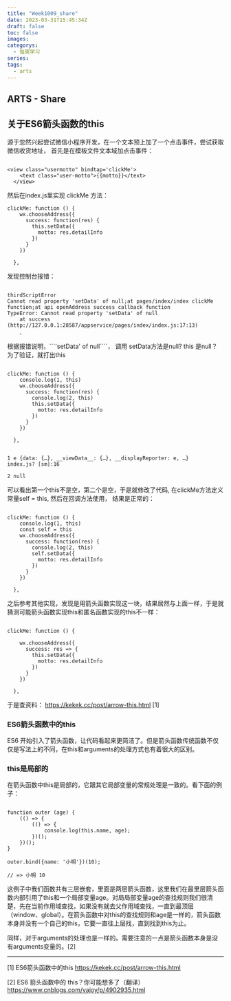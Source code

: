 ```yaml
---
title: "Week1009_share"
date: 2023-03-31T15:45:34Z
draft: false 
toc: false
images:
categorys:
  - 每周学习
series:
tags:
  - arts 
---
```


## ARTS - Share

## 关于ES6箭头函数的this

源于忽然兴起尝试微信小程序开发，在一个文本预上加了一个点击事件，尝试获取微信收货地址，
首先是在模板文件文本域加点击事件：

```

<view class="usermotto" bindtap='clickMe'>
    <text class="user-motto">{{motto}}</text>
  </view>

```

然后在index.js里实现 clickMe 方法：

```
clickMe: function () {
    wx.chooseAddress({
      success: function(res) {
        this.setData({
          motto: res.detailInfo
        })
      }
    })
   
  },

```

发现控制台报错：

```

thirdScriptError
Cannot read property 'setData' of null;at pages/index/index clickMe function;at api openAddress success callback function
TypeError: Cannot read property 'setData' of null
    at success (http://127.0.0.1:28587/appservice/pages/index/index.js:17:13)
    、    
```
 
根据报错说明，```'setData' of null````， 调用 setData方法是null? this 是null？ 为了验证，就打出this

```

clickMe: function () {
    console.log(1, this)
    wx.chooseAddress({
      success: function(res) {
        console.log(2, this)
        this.setData({
          motto: res.detailInfo
        })
      }
    })
   
  },
  
  
1 e {data: {…}, __viewData__: {…}, __displayReporter: e, …}
index.js? [sm]:16 

2 null

```
可以看出第一个this不是空，第二个是空，于是就修改了代码, 在clickMe方法定义常量self = this, 然后在回调方法使用， 结果是正常的：

```

clickMe: function () {
    console.log(1, this)
    const self = this
    wx.chooseAddress({
      success: function(res) {
        console.log(2, this)
        self.setData({
          motto: res.detailInfo
        })
      }
    })
   
  },

```

之后参考其他实现，发现是用箭头函数实现这一块，结果居然与上面一样，于是就猜测可能箭头函数实现this和匿名函数实现的this不一样：

```

clickMe: function () {
    
    wx.chooseAddress({
      success: res => {
        this.setData({
          motto: res.detailInfo
        })
      }
    })
   
  },

```

于是查资料：
https://kekek.cc/post/arrow-this.html [1]

### ES6箭头函数中的this
ES6 开始引入了箭头函数，让代码看起来更简洁了。但是箭头函数传统函数不仅仅是写法上的不同，在this和arguments的处理方式也有着很大的区别。
### this是局部的
在箭头函数中this是局部的，它跟其它局部变量的常规处理是一致的。看下面的例子：

```

function outer (age) {
    (() => {
        (() => {
            console.log(this.name, age);
        })();
    })();
}

outer.bind({name: '小明'})(10);

// => 小明 10

```

这例子中我们函数共有三层嵌套，里面是两层箭头函数，这里我们在最里层箭头函数内部引用了this和一个局部变量age。对局局部变量age的查找规则我们很清楚，先在当前作用域查找，如果没有就去父作用域查找，一直到最顶层（window、global）。在箭头函数中对this的查找规则和age是一样的，箭头函数本身并没有一个自己的this，它要一直往上层找，直到找到this为止。

同样，对于arguments的处理也是一样的。需要注意的一点是箭头函数本身是没有arguments变量的。[2]

---

[1] ES6箭头函数中的this https://kekek.cc/post/arrow-this.html 

[2] ES6 箭头函数中的 this？你可能想多了（翻译）
 https://www.cnblogs.com/vajoy/p/4902935.html
 